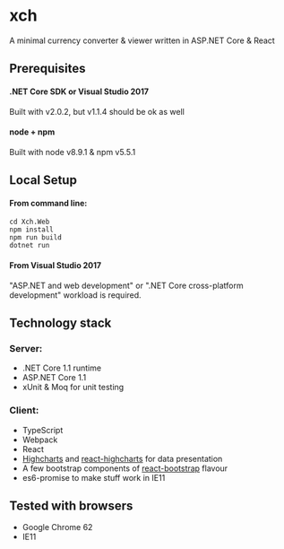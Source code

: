 # xch
A minimal currency converter &amp; viewer written in ASP.NET Core &amp; React

## Prerequisites
#### .NET Core SDK or Visual Studio 2017
Built with v2.0.2, but v1.1.4 should be ok as well
#### node + npm
Built with node v8.9.1 & npm v5.5.1

## Local Setup
#### From command line:
```
cd Xch.Web
npm install
npm run build
dotnet run
```
#### From Visual Studio 2017
"ASP.NET and web development" or ".NET Core cross-platform development" workload is required.

## Technology stack

### Server:
- .NET Core 1.1 runtime
- ASP.NET Core 1.1
- xUnit & Moq for unit testing

### Client:
- TypeScript
- Webpack
- React
- [Highcharts](https://github.com/highcharts/highcharts) and [react-highcharts](https://github.com/kirjs/react-highcharts) for data presentation
- A few bootstrap components of [react-bootstrap](https://react-bootstrap.github.io/) flavour
- es6-promise to make stuff work in IE11

## Tested with browsers
- Google Chrome 62
- IE11
